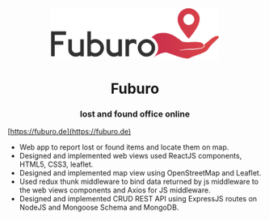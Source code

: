 <div align="center">
  <img height="100"
    src="public/images/fuburo.png">
  <h1>Fuburo</h1>
  <h3>lost and found office online</h3>
</div>


[https://fuburo.de](https://fuburo.de)

- Web app to report lost or found items and locate them on map.
- Designed and implemented web views used ReactJS components, HTML5, CSS3, leaflet.
- Designed and implemented map view using OpenStreetMap and Leaflet.
- Used redux thunk middleware to bind data returned by js middleware to the web views
  components and Axios for JS middleware.
- Designed and implemented CRUD REST API using ExpressJS routes on NodeJS and
  Mongoose Schema and MongoDB.

